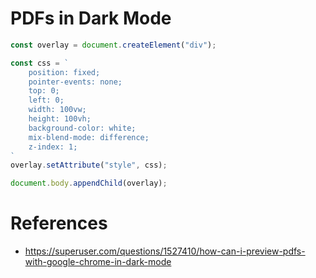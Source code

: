  # PDFs in Dark Mode
 
```js
const overlay = document.createElement("div");

const css = `
    position: fixed;
    pointer-events: none;
    top: 0;
    left: 0;
    width: 100vw;
    height: 100vh;
    background-color: white;
    mix-blend-mode: difference;
    z-index: 1;
`
overlay.setAttribute("style", css);

document.body.appendChild(overlay);
```

# References

- https://superuser.com/questions/1527410/how-can-i-preview-pdfs-with-google-chrome-in-dark-mode
